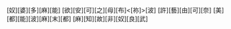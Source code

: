 [奴][婆][多][麻][能] [欲][安][可][之][母][布]<[祢]>[波] [許][藝][由][可][奈] [美][都][能][波][麻][末][都] [麻][知][故][非][奴][良][武]
